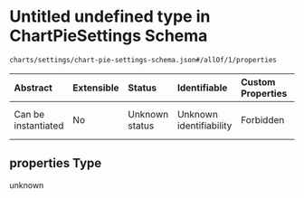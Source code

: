 # Untitled undefined type in ChartPieSettings Schema

```txt
charts/settings/chart-pie-settings-schema.json#/allOf/1/properties
```



| Abstract            | Extensible | Status         | Identifiable            | Custom Properties | Additional Properties | Access Restrictions | Defined In                                                                                                       |
| :------------------ | :--------- | :------------- | :---------------------- | :---------------- | :-------------------- | :------------------ | :--------------------------------------------------------------------------------------------------------------- |
| Can be instantiated | No         | Unknown status | Unknown identifiability | Forbidden         | Allowed               | none                | [chart-pie-settings-schema.json\*](../out/charts/settings/chart-pie-settings-schema.json "open original schema") |

## properties Type

unknown
